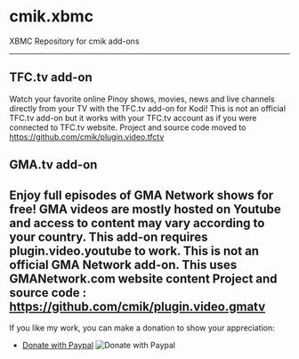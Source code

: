 # cmik.xbmc
XBMC Repository for cmik add-ons

---
## TFC.tv add-on
Watch your favorite online Pinoy shows, movies, news and live channels directly from your TV with the TFC.tv add-on for Kodi! This is not an official TFC.tv add-on but it works with your TFC.tv account as if you were connected to TFC.tv website.
Project and source code moved to https://github.com/cmik/plugin.video.tfctv

## GMA.tv add-on
Enjoy full episodes of GMA Network shows for free! GMA videos are mostly hosted on Youtube and access to content may vary according to your country. This add-on requires plugin.video.youtube to work. This is not an official GMA Network add-on. This uses GMANetwork.com website content
Project and source code : https://github.com/cmik/plugin.video.gmatv
---

If you like my work, you can make a donation to show your appreciation:
- [Donate with Paypal](https://www.paypal.com/cgi-bin/webscr?cmd=_donations&business=Q8DETSCYJDR7E&currency_code=EUR&source=url)
![Donate with Paypal](https://www.cmik.me/img/donate_paypal.png)

